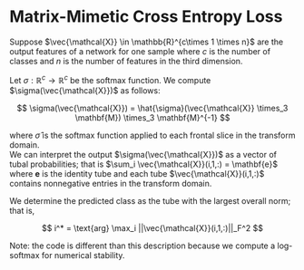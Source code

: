 # Matrix-Mimetic Cross Entropy Loss

Suppose $\vec{\mathcal{X}} \in \mathbb{R}^{c\times 1 \times n}$ are the output features of a network for one sample 
where $c$ is the number of classes and $n$ is the number of features in the third dimension.  

Let $\sigma: \mathbb{R}^c \to \mathbb{R}^c$ be the softmax function.  We compute $\sigma(\vec{\mathcal{X}})$ as follows:

$$
\sigma(\vec{\mathcal{X}}) = \hat{\sigma}(\vec{\mathcal{X}} \times_3 \mathbf{M}) \times_3 \mathbf{M}^{-1}
$$

where $\hat{\sigma}$ is the softmax function applied to each frontal slice in the transform domain.  
We can interpret the output $\sigma(\vec{\mathcal{X}})$ as a vector of tubal probabilities;
that is $\sum_i \vec{\mathcal{X}}(i,1,:) = \mathbf{e}$ where $\mathbf{e}$ is the identity tube 
and each tube $\vec{\mathcal{X}}(i,1,:)$ contains nonnegative entries in the transform domain.

We determine the predicted class as the tube with the largest overall norm; that is,

$$
i^* = \text{arg} \max_i ||\vec{\mathcal{X}}(i,1,:)||_F^2
$$


Note: the code is different than this description because we compute a log-softmax for numerical stability. 
